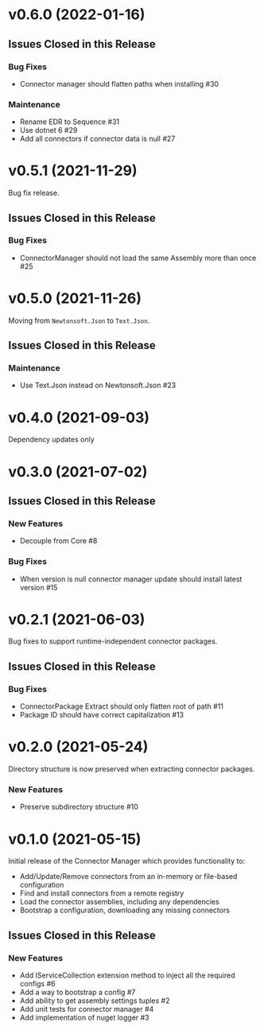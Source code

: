 # v0.6.0 (2022-01-16)

## Issues Closed in this Release

### Bug Fixes

- Connector manager should flatten paths when installing #30

### Maintenance

- Rename EDR to Sequence #31
- Use dotnet 6 #29
- Add all connectors if connector data is null #27

# v0.5.1 (2021-11-29)

Bug fix release.

## Issues Closed in this Release

### Bug Fixes

- ConnectorManager should not load the same Assembly more than once #25

# v0.5.0 (2021-11-26)

Moving from `Newtonsoft.Json` to `Text.Json`.

## Issues Closed in this Release

### Maintenance

- Use Text.Json instead on Newtonsoft.Json #23

# v0.4.0 (2021-09-03)

Dependency updates only

# v0.3.0 (2021-07-02)

## Issues Closed in this Release

### New Features

- Decouple from Core #8

### Bug Fixes

- When version is null connector manager update should install latest version #15

# v0.2.1 (2021-06-03)

Bug fixes to support runtime-independent connector packages.

## Issues Closed in this Release

### Bug Fixes

- ConnectorPackage Extract should only flatten root of path #11
- Package ID should have correct capitalization #13

# v0.2.0 (2021-05-24)

Directory structure is now preserved when extracting connector packages.

### New Features

- Preserve subdirectory structure #10

# v0.1.0 (2021-05-15)

Initial release of the Connector Manager which provides functionality to:

- Add/Update/Remove connectors from an in-memory or file-based configuration
- Find and install connectors from a remote registry
- Load the connector assemblies, including any dependencies
- Bootstrap a configuration, downloading any missing connectors

## Issues Closed in this Release

### New Features

- Add IServiceCollection extension method to inject all the required configs #6
- Add a way to bootstrap a config #7
- Add ability to get assembly settings tuples #2
- Add unit tests for connector manager #4
- Add implementation of nuget logger #3



